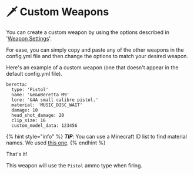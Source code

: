 # 🗡 Custom Weapons

You can create a custom weapon by using the options described in '[Weapon Settings](../configuration/config.yml/weapon-settings.md)'.

For ease, you can simply copy and paste any of the other weapons in the config.yml file and then change the options to match your desired weapon.

Here's an example of a custom weapon (one that doesn't appear in the default config.yml file).

```
beretta:
  type: 'Pistol'
  name: '&e&oBeretta M9'
  lore: '&4A small calibre pistol.'
  material: 'MUSIC_DISC_WAIT'
  damage: 10
  head_shot_damage: 20
  clip_size: 16
  custom_model_data: 123456
```

{% hint style="info" %}
_**TIP**_: You can use a Minecraft ID list to find material names. We used [this one](https://www.digminecraft.com/lists/item\_id\_list\_pc.php).
{% endhint %}

That's it!

This weapon will use the `Pistol` ammo type when firing.
